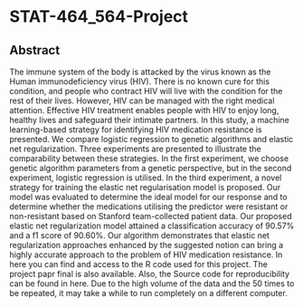 # STAT-464_564-Project
## Abstract
The immune system of the body is attacked by the virus known as the Human immunodeficiency virus (HIV). There is no known cure for this condition, and people who contract HIV will live with the condition for the rest of their lives. However, HIV can be managed with the right medical attention. Effective HIV treatment enables people with HIV to enjoy long, healthy lives and safeguard their intimate partners. In this study, a machine learning-based strategy for identifying HIV medication resistance is presented. We compare logistic regression to genetic algorithms and elastic net regularization. Three experiments are presented to illustrate the comparability between these strategies. In the first experiment, we choose genetic algorithm parameters from a genetic perspective, but in the second experiment, logistic regression is utilised. In the third experiment, a novel strategy for training the elastic net regularisation model is proposed. Our model was evaluated to determine the ideal model for our response and to determine whether the medications utilising the predictor were resistant or non-resistant based on Stanford team-collected patient data. Our proposed elastic net regularization model attained a classification accuracy of 90.57\% and a f1 score of 90.60\%. Our algorithm demonstrates that elastic net regularization approaches enhanced by the suggested notion can bring a highly accurate approach to the problem of HIV medication resistance.
 In here you can find and access to the R code used for this project.
 The project papr final is also available. Also, the Source code for reproducibility can be found in here. Due to the high volume of the data and the 50 times to be repeated, it may take a while to run completely on a different computer. 
